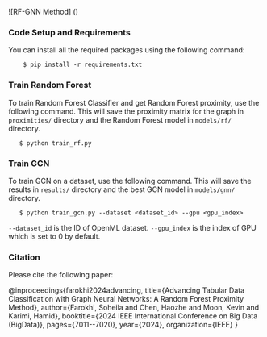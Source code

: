 ![RF-GNN Method] ()


### Code Setup and Requirements
You can install all the required packages using the following command:
```
    $ pip install -r requirements.txt
```

### Train Random Forest

To train Random Forest Classifier and get Random Forest proximity, use the following command. This will save the proximity matrix for the graph in `proximities/` directory and the Random Forest model in `models/rf/` directory.
```
   $ python train_rf.py
```

### Train GCN

To train GCN on a dataset, use the following command. This will save the results in `results/` directory and the best GCN model in `models/gnn/` directory.
```
   $ python train_gcn.py --dataset <dataset_id> --gpu <gpu_index>
```

`--dataset_id` is the ID of OpenML dataset.
`--gpu_index` is the index of GPU which is set to 0 by default.

### Citation

Please cite the following paper:

@inproceedings{farokhi2024advancing,
  title={Advancing Tabular Data Classification with Graph Neural Networks: A Random Forest Proximity Method},
  author={Farokhi, Soheila and Chen, Haozhe and Moon, Kevin and Karimi, Hamid},
  booktitle={2024 IEEE International Conference on Big Data (BigData)},
  pages={7011--7020},
  year={2024},
  organization={IEEE}
}
